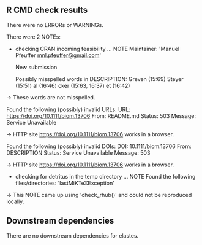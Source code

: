 ## R CMD check results

There were no ERRORs or WARNINGs. 

There were 2 NOTEs:

* checking CRAN incoming feasibility ... NOTE
  Maintainer: 'Manuel Pfeuffer <mnl.pfeuffer@gmail.com>'
  
  New submission
  
  Possibly misspelled words in DESCRIPTION:
    Greven (15:69)
    Steyer (15:51)
    al (16:46)
    cker (15:63, 16:37)
    et (16:42)
    
 -> These words are not misspelled.
  
  Found the following (possibly) invalid URLs:
    URL: https://doi.org/10.1111/biom.13706
      From: README.md
      Status: 503
      Message: Service Unavailable
      
 -> HTTP site https://doi.org/10.1111/biom.13706 works in a browser.
  
  Found the following (possibly) invalid DOIs:
    DOI: 10.1111/biom.13706
      From: DESCRIPTION
      Status: Service Unavailable
      Message: 503
  
 -> HTTP site https://doi.org/10.1111/biom.13706 works in a browser.
    

* checking for detritus in the temp directory ... NOTE
  Found the following files/directories:
    'lastMiKTeXException'
  
 -> This NOTE came up using 'check_rhub()' and could not be reproduced locally.


## Downstream dependencies

There are no downstream dependencies for elastes.
